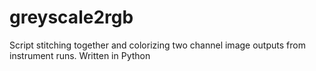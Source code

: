 # greyscale2rgb
Script stitching together and colorizing two channel image outputs from instrument runs. Written in Python
